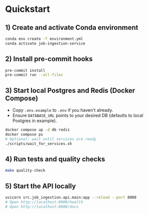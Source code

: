 # Quickstart

## 1) Create and activate Conda environment
```bash
conda env create -f environment.yml
conda activate job-ingestion-service
```

## 2) Install pre-commit hooks
```bash
pre-commit install
pre-commit run --all-files
```

## 3) Start local Postgres and Redis (Docker Compose)
- Copy `.env.example` to `.env` if you haven't already.
- Ensure `DATABASE_URL` points to your desired DB (defaults to local Postgres in example).

```bash
docker compose up -d db redis
docker compose ps
# Optional: wait until services are ready
./scripts/wait_for_services.sh
```

## 4) Run tests and quality checks
```bash
make quality-check
```

## 5) Start the API locally
```bash
uvicorn src.job_ingestion.api.main:app --reload --port 8000
# Open http://localhost:8000/health
# Open http://localhost:8000/docs
```
